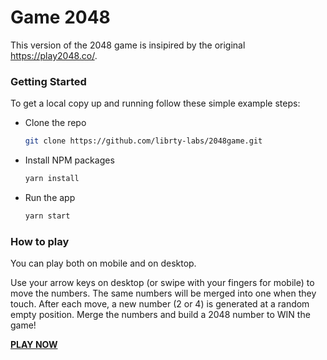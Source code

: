 # Game 2048

This version of the 2048 game is insipired by the original https://play2048.co/.


### Getting Started

To get a local copy up and running follow these simple example steps:

* Clone the repo
  ```sh
  git clone https://github.com/librty-labs/2048game.git
  ```
  
* Install NPM packages
  ```sh
  yarn install
  ```

* Run the app
  ```sh
  yarn start
  ```

### How to play

You can play both on mobile and on desktop.

Use your arrow keys on desktop (or swipe with your fingers for mobile) to move the numbers. The same numbers will be merged into one when they touch. After each move, a new number (2 or 4) is generated at a random empty position. Merge the numbers and build a 2048 number to WIN the game!

**[PLAY NOW](https://librty-labs.github.io/2048game/)**
